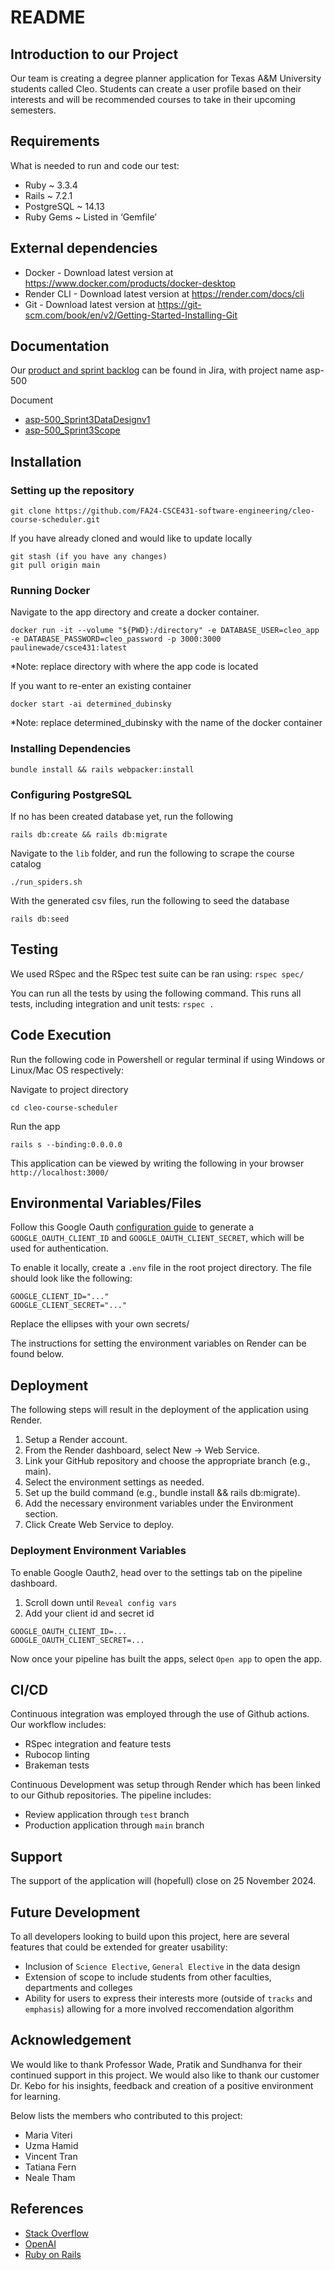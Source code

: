 # README

## Introduction to our Project

Our team is creating a degree planner application for Texas A&M University students called Cleo. Students can create a user profile based on their interests and will be recommended courses to take in their upcoming semesters.

## Requirements

What is needed to run and code our test:

- Ruby ~ 3.3.4
- Rails ~ 7.2.1
- PostgreSQL ~ 14.13
- Ruby Gems ~ Listed in ‘Gemfile’

## External dependencies

- Docker - Download latest version at <https://www.docker.com/products/docker-desktop>
- Render CLI - Download latest version at <https://render.com/docs/cli>
- Git - Download latest version at <https://git-scm.com/book/en/v2/Getting-Started-Installing-Git>

## Documentation

Our [product and sprint backlog](https://asp500.atlassian.net/jira/software/projects/A5/boards/2) can be found in Jira, with project name asp-500

Document

- [asp-500_Sprint3DataDesignv1](https://tamucs.sharepoint.com/:b:/r/teams/Team-Fall24-CSCE431SoftwareEngineering-asp-500-Course/Shared%20Documents/asp-500-Course/Sprint%203/Documents/asp-500_Sprint3DataDesignv1.pdf?csf=1&web=1&e=ebxSOO)
- [asp-500_Sprint3Scope](https://tamucs.sharepoint.com/:b:/r/teams/Team-Fall24-CSCE431SoftwareEngineering-asp-500-Course/Shared%20Documents/asp-500-Course/Sprint%203/Documents/asp-500_Sprint3Scope.pdf?csf=1&web=1&e=fOKWUr)

## Installation

### Setting up the repository

```
git clone https://github.com/FA24-CSCE431-software-engineering/cleo-course-scheduler.git
```

If you have already cloned and would like to update locally

```
git stash (if you have any changes)
git pull origin main
```

### Running Docker

Navigate to the app directory and create a docker container.

```
docker run -it --volume "${PWD}:/directory" -e DATABASE_USER=cleo_app -e DATABASE_PASSWORD=cleo_password -p 3000:3000 paulinewade/csce431:latest
```

*Note: replace directory with where the app code is located

If you want to re-enter an existing container

```
docker start -ai determined_dubinsky
```

*Note: replace determined_dubinsky with the name of the docker container

### Installing Dependencies

```
bundle install && rails webpacker:install
```

### Configuring PostgreSQL

If no has been created database yet, run the following

```
rails db:create && rails db:migrate
```

Navigate to the ```lib``` folder, and run the following to scrape the course catalog

```
./run_spiders.sh
```

With the generated csv files, run the following to seed the database

```
rails db:seed
```

## Testing

We used RSpec and the RSpec test suite can be ran using:
```rspec spec/```

You can run all the tests by using the following command. This runs all tests, including integration and unit tests:
```rspec .```

## Code Execution

Run the following code in Powershell or regular terminal if using Windows or Linux/Mac OS respectively:

Navigate to project directory

```
cd cleo-course-scheduler
```

Run the app

```
rails s --binding:0.0.0.0
```

This application can be viewed by writing the following in your browser
```http://localhost:3000/```

## Environmental Variables/Files

Follow this Google Oauth [configuration guide](​​https://medium.com/@tony.infisical/guide-to-using-oauth-2-0-to-access-google-apis-dead94d6866d) to generate a ```GOOGLE_OAUTH_CLIENT_ID``` and ```GOOGLE_OAUTH_CLIENT_SECRET```, which will be used for authentication.

To enable it locally, create a ```.env``` file in the root project directory. The file should look like the following:

```
GOOGLE_CLIENT_ID="..."
GOOGLE_CLIENT_SECRET="..."
```

Replace the ellipses with your own secrets/

The instructions for setting the environment variables on Render can be found below.

## Deployment

The following steps will result in the deployment of the application using Render.

1. Setup a Render account.
2. From the Render dashboard, select New -> Web Service.
3. Link your GitHub repository and choose the appropriate branch (e.g., main).
4. Select the environment settings as needed.
5. Set up the build command (e.g., bundle install && rails db:migrate).
6. Add the necessary environment variables under the Environment section.
7. Click Create Web Service to deploy.

### Deployment Environment Variables

To enable Google Oauth2, head over to the settings tab on the pipeline dashboard.

1. Scroll down until `Reveal config vars`
2. Add your client id and secret id

```
GOOGLE_OAUTH_CLIENT_ID=...
GOOGLE_OAUTH_CLIENT_SECRET=...
```

Now once your pipeline has built the apps, select `Open app` to open the app.

## CI/CD

Continuous integration was employed through the use of Github actions. Our workflow includes:

- RSpec integration and feature tests
- Rubocop linting
- Brakeman tests

Continuous Development was setup through Render which has been linked to our Github repositories. The pipeline includes:

- Review application through ```test``` branch
- Production application through ```main``` branch

## Support

The support of the application will (hopefull) close on 25 November 2024.

## Future Development

To all developers looking to build upon this project, here are several features that could be extended for greater usability:

- Inclusion of ```Science Elective```, ```General Elective``` in the data design
- Extension of scope to include students from other faculties, departments and colleges
- Ability for users to express their interests more (outside of ```tracks``` and ```emphasis```) allowing for a more involved reccomendation algorithm

## Acknowledgement

We would like to thank Professor Wade, Pratik and Sundhanva for their continued support in this project. We would also like to thank our customer Dr. Kebo for his insights, feedback and creation of a positive environment for learning.

Below lists the members who contributed to this project:

- Maria Viteri
- Uzma Hamid
- Vincent Tran
- Tatiana Fern
- Neale Tham

## References

- [Stack Overflow](https://stackoverflow.com)
- [OpenAI](https://chat.openai.com)
- [Ruby on Rails](https://guides.rubyonrails.org/index.html)
